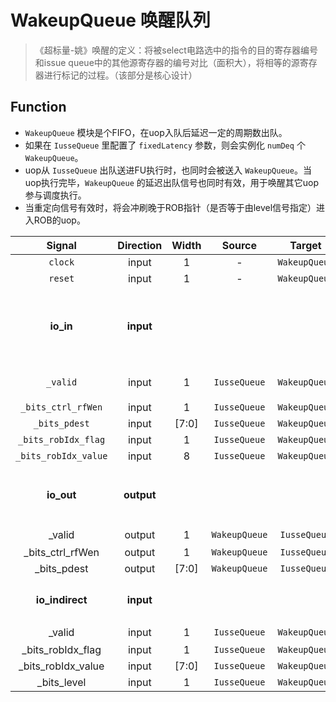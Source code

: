 # WakeupQueue 唤醒队列

> 《超标量-姚》唤醒的定义：将被select电路选中的指令的目的寄存器编号和issue queue中的其他源寄存器的编号对比（面积大），将相等的源寄存器进行标记的过程。（该部分是核心设计）

## Function

* `WakeupQueue` 模块是个FIFO，在uop入队后延迟一定的周期数出队。
* 如果在 `IusseQueue` 里配置了 `fixedLatency` 参数，则会实例化 `numDeq` 个 `WakeupQueue`。
* uop从 `IusseQueue` 出队送进FU执行时，也同时会被送入 `WakeupQueue`。当uop执行完毕，`WakeupQueue` 的延迟出队信号也同时有效，用于唤醒其它uop参与调度执行。
* 当重定向信号有效时，将会冲刷晚于ROB指针（是否等于由level信号指定）进入ROB的uop。

|        Signal        | Direction  | Width |    Source     |    Target     |                       Description                        |
| :------------------: | :--------: | :---: | :-----------: | :-----------: | :------------------------------------------------------: |
|       `clock`        |   input    |   1   |       -       | `WakeupQueue` |                                                          |
|       `reset`        |   input    |   1   |       -       | `WakeupQueue` |                                                          |
|      **io_in**       | **input**  |       |               |               | 使用`IusseQueue`入队的uop信号作为`WakeupQueue`的入队信号 |
|       `_valid`       |   input    |   1   | `IusseQueue`  | `WakeupQueue` |               `WakeupQueue`的入队信号有效                |
|  `_bits_ctrl_rfWen`  |   input    |   1   | `IusseQueue`  | `WakeupQueue` |                                                          |
|    `_bits_pdest`     |   input    | [7:0] | `IusseQueue`  | `WakeupQueue` |                                                          |
| `_bits_robIdx_flag`  |   input    |   1   | `IusseQueue`  | `WakeupQueue` |                                                          |
| `_bits_robIdx_value` |   input    |   8   | `IusseQueue`  | `WakeupQueue` |                                                          |
|      **io_out**      | **output** |       |               |               |        `WakeupQueue`的出队信号，用于唤醒相应的uop        |
|        _valid        |   output   |   1   | `WakeupQueue` | `IusseQueue`  |                       出队信号有效                       |
|   _bits_ctrl_rfWen   |   output   |   1   | `WakeupQueue` | `IusseQueue`  |                                                          |
|     _bits_pdest      |   output   | [7:0] | `WakeupQueue` | `IusseQueue`  |                                                          |
|   **io_indirect**    | **input**  |       |               |               |             用于冲刷WakeupQueue的重定向信号              |
|        _valid        |   input    |   1   | `IusseQueue`  | `WakeupQueue` |                       冲刷信号有效                       |
|  _bits_robIdx_flag   |   input    |   1   | `IusseQueue`  | `WakeupQueue` |                                                          |
|  _bits_robIdx_value  |   input    | [7:0] | `IusseQueue`  | `WakeupQueue` |                                                          |
|     _bits_level      |   input    |   1   | `IusseQueue`  | `WakeupQueue` |                                                          |

